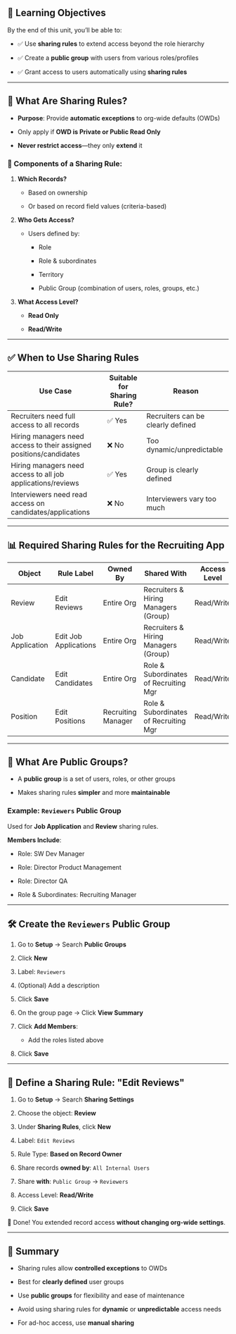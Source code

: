 ## 🎯 Learning Objectives

By the end of this unit, you’ll be able to:

- ✅ Use **sharing rules** to extend access beyond the role hierarchy
    
- ✅ Create a **public group** with users from various roles/profiles
    
- ✅ Grant access to users automatically using **sharing rules**
    

---

## 📘 What Are Sharing Rules?

- **Purpose**: Provide **automatic exceptions** to org-wide defaults (OWDs)
    
- Only apply if **OWD is Private or Public Read Only**
    
- **Never restrict access**—they only **extend** it
    

### 🔑 Components of a Sharing Rule:

1. **Which Records?**
    
    - Based on ownership
        
    - Or based on record field values (criteria-based)
        
2. **Who Gets Access?**
    
    - Users defined by:
        
        - Role
            
        - Role & subordinates
            
        - Territory
            
        - Public Group (combination of users, roles, groups, etc.)
            
3. **What Access Level?**
    
    - **Read Only**
        
    - **Read/Write**
        

---

## ✅ When to Use Sharing Rules

|Use Case|Suitable for Sharing Rule?|Reason|
|---|---|---|
|Recruiters need full access to all records|✅ Yes|Recruiters can be clearly defined|
|Hiring managers need access to their assigned positions/candidates|❌ No|Too dynamic/unpredictable|
|Hiring managers need access to all job applications/reviews|✅ Yes|Group is clearly defined|
|Interviewers need read access on candidates/applications|❌ No|Interviewers vary too much|

---

## 📊 Required Sharing Rules for the Recruiting App

|**Object**|**Rule Label**|**Owned By**|**Shared With**|**Access Level**|
|---|---|---|---|---|
|Review|Edit Reviews|Entire Org|Recruiters & Hiring Managers (Group)|Read/Write|
|Job Application|Edit Job Applications|Entire Org|Recruiters & Hiring Managers (Group)|Read/Write|
|Candidate|Edit Candidates|Entire Org|Role & Subordinates of Recruiting Mgr|Read/Write|
|Position|Edit Positions|Recruiting Manager|Role & Subordinates of Recruiting Mgr|Read/Write|

---

## 👥 What Are Public Groups?

- A **public group** is a set of users, roles, or other groups
    
- Makes sharing rules **simpler** and more **maintainable**
    

### Example: `Reviewers` Public Group

Used for **Job Application** and **Review** sharing rules.

**Members Include**:

- Role: SW Dev Manager
    
- Role: Director Product Management
    
- Role: Director QA
    
- Role & Subordinates: Recruiting Manager
    

---

## 🛠 Create the `Reviewers` Public Group

1. Go to **Setup** → Search **Public Groups**
    
2. Click **New**
    
3. Label: `Reviewers`
    
4. (Optional) Add a description
    
5. Click **Save**
    
6. On the group page → Click **View Summary**
    
7. Click **Add Members**:
    
    - Add the roles listed above
        
8. Click **Save**
    

---

## 🧾 Define a Sharing Rule: "Edit Reviews"

1. Go to **Setup** → Search **Sharing Settings**
    
2. Choose the object: **Review**
    
3. Under **Sharing Rules**, click **New**
    
4. Label: `Edit Reviews`
    
5. Rule Type: **Based on Record Owner**
    
6. Share records **owned by**: `All Internal Users`
    
7. Share **with**: `Public Group` → `Reviewers`
    
8. Access Level: **Read/Write**
    
9. Click **Save**
    

👏 Done! You extended record access **without changing org-wide settings**.

---

## 📌 Summary

- Sharing rules allow **controlled exceptions** to OWDs
    
- Best for **clearly defined** user groups
    
- Use **public groups** for flexibility and ease of maintenance
    
- Avoid using sharing rules for **dynamic** or **unpredictable** access needs
    
- For ad-hoc access, use **manual sharing**
    

